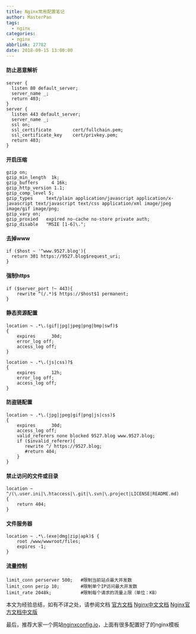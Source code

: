 ```yaml
---
title: Nginx常用配置笔记
author: MasterPan
tags:
  - nginx
categories:
  - nginx
abbrlink: 27782
date: 2018-09-15 13:00:00
---
```

#### 防止恶意解析
```
server {
  listen 80 default_server;
  server_name _;
  return 403;
}
server {
  listen 443 default_server;
  server_name _;
  ssl on;
  ssl_certificate        cert/fullchain.pem;
  ssl_certificate_key    cert/privkey.pem;
  return 403;
}
```
#### 开启压缩
```
gzip on;
gzip_min_length  1k;
gzip_buffers     4 16k;
gzip_http_version 1.1;
gzip_comp_level 5;
gzip_types     text/plain application/javascript application/x-javascript text/javascript text/css application/xml image/jpeg image/gif image/png;
gzip_vary on;
gzip_proxied   expired no-cache no-store private auth;
gzip_disable   "MSIE [1-6]\.";
```

#### 去掉www
```
if ($host ~ '^www.9527.blog'){
  return 301 https://9527.blog$request_uri;
}
```

#### 强制https
```
if ($server_port !~ 443){
    rewrite ^(/.*)$ https://$host$1 permanent;
}
```

#### 静态资源配置
```
location ~ .*\.(gif|jpg|jpeg|png|bmp|swf)$
{
    expires      30d;
    error_log off;
    access_log off;
}

location ~ .*\.(js|css)?$
{
    expires      12h;
    error_log off;
    access_log off; 
}
```

#### 防盗链配置
```
location ~ .*\.(jpg|jpeg|gif|png|js|css)$
{
    expires      30d;
    access_log off;
    valid_referers none blocked 9527.blog www.9527.blog;
    if ($invalid_referer){
       rewrite ^/ https://9527.blog;
       #return 404;
    }
}
```

#### 禁止访问的文件或目录
```
location ~ ^/(\.user.ini|\.htaccess|\.git|\.svn|\.project|LICENSE|README.md)
{
    return 404;
}
```

#### 文件服务器
```
location ~ .*\.(exe|dmg|zip|apk)$ {
    root /www/wwwroot/files;
    expires -1;
}
```

#### 流量控制
```
limit_conn perserver 500;   #限制当前站点最大并发数
limit_conn perip 10;        #限制单个IP访问最大并发数
limit_rate 2048k;           #限制每个请求的流量上限（单位：KB）
```

本文为经验总结，如有不详之处，请参阅文档
[官方文档](http://nginx.org/en/docs/)
[Nginx中文文档](http://www.nginx.cn/doc/)
[Nginx官方文档中文版](https://tengine.taobao.org/nginx_docs/cn/docs/)

最后，推荐大家一个网站[nginxconfig.io](https://nginxconfig.io/)，上面有很多配置好了的nginx模板
